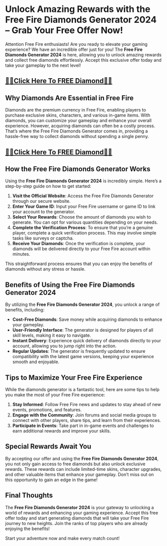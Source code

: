 # Unlock Amazing Rewards with the Free Fire Diamonds Generator 2024 – Grab Your Free Offer Now!

Attention Free Fire enthusiasts! Are you ready to elevate your gaming experience? We have an incredible offer just for you! The **Free Fire Diamonds Generator 2024** is here, allowing you to unlock amazing rewards and collect free diamonds effortlessly. Accept this exclusive offer today and take your gameplay to the next level!

## [💎💎Click Here To FREE Diamond💎💎](https://besteventtoday.com/best/free/fire/)

## Why Diamonds Are Essential in Free Fire

Diamonds are the premium currency in Free Fire, enabling players to purchase exclusive skins, characters, and various in-game items. With diamonds, you can customize your gameplay and enhance your overall experience. However, acquiring diamonds can often be a costly process. That’s where the Free Fire Diamonds Generator comes in, providing a hassle-free way to collect diamonds without spending a single penny.

## [💎💎Click Here To FREE Diamond💎💎](https://besteventtoday.com/best/free/fire/)

## How the Free Fire Diamonds Generator Works

Using the **Free Fire Diamonds Generator 2024** is incredibly simple. Here’s a step-by-step guide on how to get started:

1. **Visit the Official Website**: Access the Free Fire Diamonds Generator through our secure website.
2. **Enter Your Game ID**: Input your Free Fire username or game ID to link your account to the generator.
3. **Select Your Rewards**: Choose the amount of diamonds you wish to generate. You can opt for various quantities depending on your needs.
4. **Complete the Verification Process**: To ensure that you’re a genuine player, complete a quick verification process. This may involve simple tasks like surveys or captcha.
5. **Receive Your Diamonds**: Once the verification is complete, your diamonds will be delivered directly to your Free Fire account within minutes.

This straightforward process ensures that you can enjoy the benefits of diamonds without any stress or hassle.

## Benefits of Using the Free Fire Diamonds Generator 2024

By utilizing the **Free Fire Diamonds Generator 2024**, you unlock a range of benefits, including:

- **Cost-Free Diamonds**: Save money while acquiring diamonds to enhance your gameplay.
- **User-Friendly Interface**: The generator is designed for players of all skill levels, making it easy to navigate.
- **Instant Delivery**: Experience quick delivery of diamonds directly to your account, allowing you to jump right into the action.
- **Regular Updates**: The generator is frequently updated to ensure compatibility with the latest game versions, keeping your experience smooth and enjoyable.

## Tips to Maximize Your Free Fire Experience

While the diamonds generator is a fantastic tool, here are some tips to help you make the most of your Free Fire experience:

1. **Stay Informed**: Follow Free Fire news and updates to stay ahead of new events, promotions, and features.
2. **Engage with the Community**: Join forums and social media groups to connect with other players, share tips, and learn from their experiences.
3. **Participate in Events**: Take part in in-game events and challenges to earn additional rewards and improve your skills.

## Special Rewards Await You

By accepting our offer and using the **Free Fire Diamonds Generator 2024**, you not only gain access to free diamonds but also unlock exclusive rewards. These rewards can include limited-time skins, character upgrades, and other valuable items that enhance your gameplay. Don’t miss out on this opportunity to gain an edge in the game!

## Final Thoughts

The **Free Fire Diamonds Generator 2024** is your gateway to unlocking a world of rewards and enhancing your gaming experience. Accept this free offer today and start generating diamonds that will take your Free Fire journey to new heights. Join the ranks of top players who are already enjoying the benefits!

Start your adventure now and make every match count!
